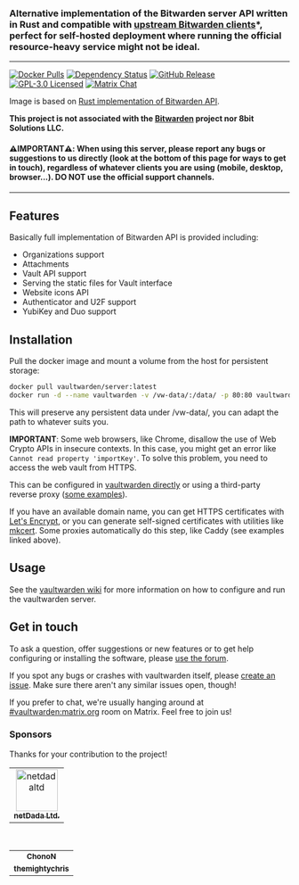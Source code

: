 ### Alternative implementation of the Bitwarden server API written in Rust and compatible with [upstream Bitwarden clients](https://bitwarden.com/#download)*, perfect for self-hosted deployment where running the official resource-heavy service might not be ideal.

---

[![Docker Pulls](https://img.shields.io/docker/pulls/bitwardenrs/server.svg)](https://hub.docker.com/r/vaultwarden/server)
[![Dependency Status](https://deps.rs/repo/github/dani-garcia/vaultwarden/status.svg)](https://deps.rs/repo/github/dani-garcia/vaultwarden)
[![GitHub Release](https://img.shields.io/github/release/dani-garcia/vaultwarden.svg)](https://github.com/dani-garcia/vaultwarden/releases/latest)
[![GPL-3.0 Licensed](https://img.shields.io/github/license/dani-garcia/vaultwarden.svg)](https://github.com/dani-garcia/vaultwarden/blob/master/LICENSE.txt)
[![Matrix Chat](https://img.shields.io/matrix/vaultwarden:matrix.org.svg?logo=matrix)](https://matrix.to/#/#vaultwarden:matrix.org)

Image is based on [Rust implementation of Bitwarden API](https://github.com/dani-garcia/vaultwarden).

**This project is not associated with the [Bitwarden](https://bitwarden.com/) project nor 8bit Solutions LLC.**

#### ⚠️**IMPORTANT**⚠️: When using this server, please report any bugs or suggestions to us directly (look at the bottom of this page for ways to get in touch), regardless of whatever clients you are using (mobile, desktop, browser...). DO NOT use the official support channels.

---

## Features

Basically full implementation of Bitwarden API is provided including:

 * Organizations support
 * Attachments
 * Vault API support
 * Serving the static files for Vault interface
 * Website icons API
 * Authenticator and U2F support
 * YubiKey and Duo support

## Installation
Pull the docker image and mount a volume from the host for persistent storage:

```sh
docker pull vaultwarden/server:latest
docker run -d --name vaultwarden -v /vw-data/:/data/ -p 80:80 vaultwarden/server:latest
```
This will preserve any persistent data under /vw-data/, you can adapt the path to whatever suits you.

**IMPORTANT**: Some web browsers, like Chrome, disallow the use of Web Crypto APIs in insecure contexts. In this case, you might get an error like `Cannot read property 'importKey'`. To solve this problem, you need to access the web vault from HTTPS. 

This can be configured in [vaultwarden directly](https://github.com/dani-garcia/vaultwarden/wiki/Enabling-HTTPS) or using a third-party reverse proxy ([some examples](https://github.com/dani-garcia/vaultwarden/wiki/Proxy-examples)).

If you have an available domain name, you can get HTTPS certificates with [Let's Encrypt](https://letsencrypt.org/), or you can generate self-signed certificates with utilities like [mkcert](https://github.com/FiloSottile/mkcert). Some proxies automatically do this step, like Caddy (see examples linked above).

## Usage
See the [vaultwarden wiki](https://github.com/dani-garcia/vaultwarden/wiki) for more information on how to configure and run the vaultwarden server.

## Get in touch
To ask a question, offer suggestions or new features or to get help configuring or installing the software, please [use the forum](https://vaultwarden.discourse.group/).

If you spot any bugs or crashes with vaultwarden itself, please [create an issue](https://github.com/dani-garcia/vaultwarden/issues/). Make sure there aren't any similar issues open, though!

If you prefer to chat, we're usually hanging around at [#vaultwarden:matrix.org](https://matrix.to/#/#vaultwarden:matrix.org) room on Matrix. Feel free to join us!

### Sponsors
Thanks for your contribution to the project!

<table>
  <tr>
    <td align="center">
      <a href="https://github.com/netdadaltd">
        <img src="https://avatars.githubusercontent.com/u/77323954?s=75&v=4" width="75px;" alt="netdadaltd"/>
        <br />
        <sub><b>netDada Ltd.</b></sub>
      </a>
  </td>
  </tr>
</table>

<br/>

<table>
  <tr>
    <td align="center">
      <a href="https://github.com/ChonoN" style="width: 75px">
        <sub><b>ChonoN</b></sub>
      </a>
    </td>
  </tr>
  <tr>
    <td align="center">
       <a href="https://github.com/themightychris">
        <sub><b>themightychris</b></sub>
      </a>
    </td>
  </tr>
</table>
